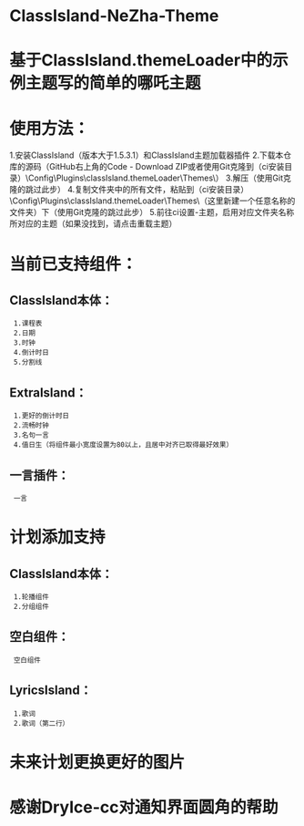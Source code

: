 # ClassIsland-NeZha-Theme
# 基于ClassIsland.themeLoader中的示例主题写的简单的哪吒主题


# 使用方法：
1.安装ClassIsland（版本大于1.5.3.1）和ClassIsland主题加载器插件
2.下载本仓库的源码（GitHub右上角的Code - Download ZIP或者使用Git克隆到（ci安装目录）\Config\Plugins\classIsland.themeLoader\Themes\）
3.解压（使用Git克隆的跳过此步）
4.复制文件夹中的所有文件，粘贴到（ci安装目录）\Config\Plugins\classIsland.themeLoader\Themes\（这里新建一个任意名称的文件夹）下（使用Git克隆的跳过此步）
5.前往ci设置-主题，启用对应文件夹名称所对应的主题（如果没找到，请点击重载主题）

# 当前已支持组件：
## ClassIsland本体：
     1.课程表
     2.日期
     3.时钟
     4.倒计时日
     5.分割线
## ExtraIsland：
     1.更好的倒计时日
     2.流畅时钟
     3.名句一言
     4.值日生（将组件最小宽度设置为80以上，且居中对齐已取得最好效果）
## 一言插件：
     一言

# 计划添加支持
## ClassIsland本体：
     1.轮播组件
     2.分组组件
## 空白组件：
     空白组件
## LyricsIsland：
     1.歌词
     2.歌词（第二行）

# 未来计划更换更好的图片
# 感谢DryIce-cc对通知界面圆角的帮助
